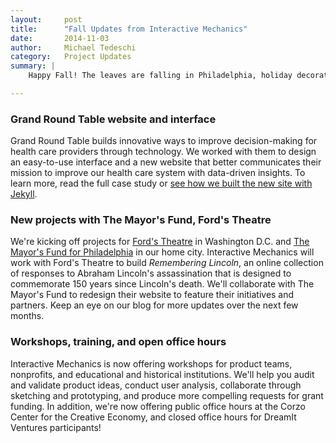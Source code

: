 ```yaml
---
layout:     post
title:      "Fall Updates from Interactive Mechanics"
date:       2014-11-03
author:     Michael Tedeschi
category:   Project Updates
summary: |
    Happy Fall! The leaves are falling in Philadelphia, holiday decorations are appearing in stores, and the pumpkin spice latte is going strong. Fall is in full swing, and so is our team as we continue working with great organizations on amazing projects.

---
```


### Grand Round Table website and interface
Grand Round Table builds innovative ways to improve decision-making for health care providers through technology. We worked with them to design an easy-to-use interface and a new website that better communicates their mission to improve our health care system with data-driven insights. To learn more, read the full case study or [see how we built the new site with Jekyll](http://interactivemechanics.com/news/2014/10/jekyll-vs-the-cms/).


### New projects with The Mayor's Fund, Ford's Theatre
We're kicking off projects for [Ford's Theatre](http://www.fords.org/) in Washington D.C. and [The Mayor's Fund for Philadelphia](http://www.mayorsfundphila.org/) in our home city. Interactive Mechanics will work with Ford's Theatre to build *Remembering Lincoln*, an online collection of responses to Abraham Lincoln's assassination that is designed to commemorate 150 years since Lincoln's death. We'll collaborate with The Mayor's Fund to redesign their website to feature their initiatives and partners. Keep an eye on our blog for more updates over the next few months.

### Workshops, training, and open office hours
Interactive Mechanics is now offering workshops for product teams, nonprofits, and educational and historical institutions. We'll help you audit and validate product ideas, conduct user analysis, collaborate through sketching and prototyping, and produce more compelling requests for grant funding. In addition, we're now offering public office hours at the Corzo Center for the Creative Economy, and closed office hours for DreamIt Ventures participants!